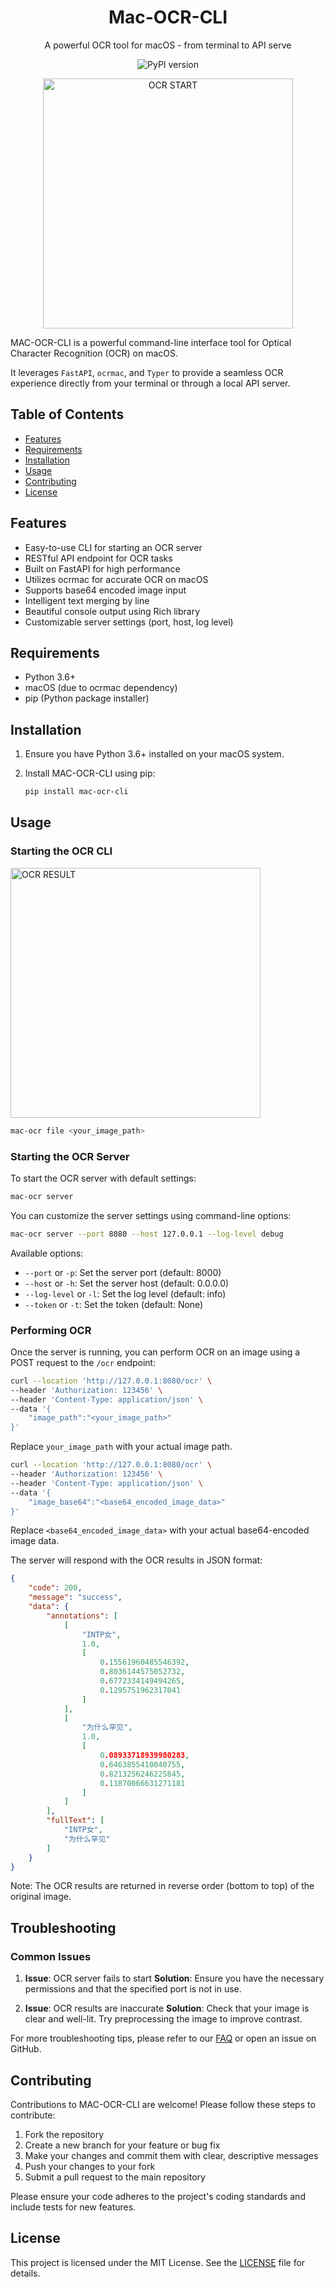 <h1 align="center">Mac-OCR-CLI</h1>
<p align="center">A powerful OCR tool for macOS - from terminal to API serve</p>

<p align="center">
  <img src="https://img.shields.io/pypi/v/mac-ocr-cli.svg" alt="PyPI version">
</p>
<p align="center">
  <img src="https://raw.githubusercontent.com/dielect/mac-ocr-cli/master/images/ocr-start.png" alt="OCR START" width="400" style="vertical-align: middle;"/>
</p>
MAC-OCR-CLI is a powerful command-line interface tool for Optical Character Recognition (OCR) on macOS. 

It leverages `FastAPI`, `ocrmac`, and `Typer` to provide a seamless OCR experience directly from your terminal or through a local API server.

## Table of Contents
- [Features](#features)
- [Requirements](#requirements)
- [Installation](#installation)
- [Usage](#usage)
- [Contributing](#contributing)
- [License](#license)

## Features

- Easy-to-use CLI for starting an OCR server
- RESTful API endpoint for OCR tasks
- Built on FastAPI for high performance
- Utilizes ocrmac for accurate OCR on macOS
- Supports base64 encoded image input
- Intelligent text merging by line
- Beautiful console output using Rich library
- Customizable server settings (port, host, log level)

## Requirements

- Python 3.6+
- macOS (due to ocrmac dependency)
- pip (Python package installer)

## Installation

1. Ensure you have Python 3.6+ installed on your macOS system.
2. Install MAC-OCR-CLI using pip:

    ```sh
    pip install mac-ocr-cli
    ```

## Usage

### Starting the OCR CLI
<p>
  <img src="https://raw.githubusercontent.com/dielect/mac-ocr-cli/master/images/ocr-result.png" alt="OCR RESULT" width="400" style="vertical-align: middle;"/>
</p>

```sh
mac-ocr file <your_image_path>
```

### Starting the OCR Server

To start the OCR server with default settings:

```sh
mac-ocr server
```

You can customize the server settings using command-line options:

```sh
mac-ocr server --port 8080 --host 127.0.0.1 --log-level debug
```

Available options:

- `--port` or `-p`: Set the server port (default: 8000)
- `--host` or `-h`: Set the server host (default: 0.0.0.0)
- `--log-level` or `-l`: Set the log level (default: info)
- `--token` or `-t`: Set the token (default: None)

### Performing OCR

Once the server is running, you can perform OCR on an image using a POST request to the `/ocr` endpoint:

```sh
curl --location 'http://127.0.0.1:8080/ocr' \
--header 'Authorization: 123456' \
--header 'Content-Type: application/json' \
--data '{
    "image_path":"<your_image_path>"
}'
```
Replace `your_image_path` with your actual image path.
```sh
curl --location 'http://127.0.0.1:8080/ocr' \
--header 'Authorization: 123456' \
--header 'Content-Type: application/json' \
--data '{
    "image_base64":"<base64_encoded_image_data>"
}'
```

Replace `<base64_encoded_image_data>` with your actual base64-encoded image data.

The server will respond with the OCR results in JSON format:

```json
{
    "code": 200,
    "message": "success",
    "data": {
        "annotations": [
            [
                "INTP女",
                1.0,
                [
                    0.15561960485546392,
                    0.8036144575052732,
                    0.6772334149494265,
                    0.1295751962317041
                ]
            ],
            [
                "为什么罕见",
                1.0,
                [
                    0.08933718939980283,
                    0.6463855410040755,
                    0.8213256246225845,
                    0.11870066631271181
                ]
            ]
        ],
        "fullText": [
            "INTP女",
            "为什么罕见"
        ]
    }
}
```

Note: The OCR results are returned in reverse order (bottom to top) of the original image.

## Troubleshooting

### Common Issues

1. **Issue**: OCR server fails to start
   **Solution**: Ensure you have the necessary permissions and that the specified port is not in use.

2. **Issue**: OCR results are inaccurate
   **Solution**: Check that your image is clear and well-lit. Try preprocessing the image to improve contrast.

For more troubleshooting tips, please refer to our [FAQ](link_to_faq) or open an issue on GitHub.

## Contributing

Contributions to MAC-OCR-CLI are welcome! Please follow these steps to contribute:

1. Fork the repository
2. Create a new branch for your feature or bug fix
3. Make your changes and commit them with clear, descriptive messages
4. Push your changes to your fork
5. Submit a pull request to the main repository

Please ensure your code adheres to the project's coding standards and include tests for new features.

## License

This project is licensed under the MIT License. See the [LICENSE]("./LICENSE"") file for details.
